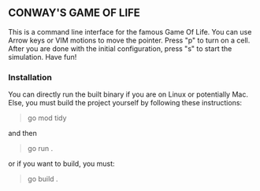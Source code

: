 ## CONWAY'S GAME OF LIFE 
This is a command line interface for the famous 
Game Of Life. 
You can use Arrow keys or VIM motions to move the pointer. 
Press "p" to turn on a cell. 
After you are done with the initial configuration, press "s" to start 
the simulation. Have fun!

### Installation 
You can directly run the built binary if you are on Linux or potentially Mac. 
Else, you must build the project yourself by following these instructions: 

> go mod tidy 

and then 

> go run . 

or if you want to build, you must: 
> go build .
